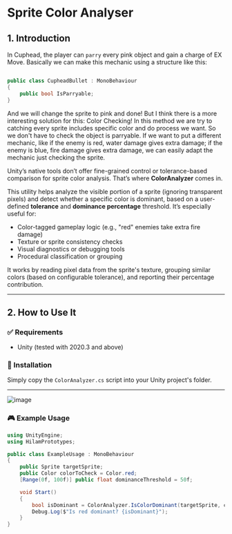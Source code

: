# Sprite Color Analyser

## 1. Introduction

In Cuphead, the player can `parry` every pink object and gain a charge of EX Move. Basically we can make this mechanic using a structure like this:
```csharp

public class CupheadBullet : MonoBehaviour
{
    public bool IsParryable;
}
```
And we will change the sprite to pink and done! But I think there is a more interesting solution for this: Color Checking! In this method we are try to catching every sprite includes specific color and do process we want. So we don't have to check the object is parryable. If we want to put a different mechanic, like if the enemy is red, water damage gives extra damage; if the enemy is blue, fire damage gives extra damage, we can easily adapt the mechanic just checking the sprite.

Unity’s native tools don’t offer fine-grained control or tolerance-based comparison for sprite color analysis. That’s where **ColorAnalyzer** comes in.

This utility helps analyze the visible portion of a sprite (ignoring transparent pixels) and detect whether a specific color is dominant, based on a user-defined **tolerance** and **dominance percentage** threshold. It’s especially useful for:

- Color-tagged gameplay logic (e.g., "red" enemies take extra fire damage)
- Texture or sprite consistency checks
- Visual diagnostics or debugging tools
- Procedural classification or grouping

It works by reading pixel data from the sprite's texture, grouping similar colors (based on configurable tolerance), and reporting their percentage contribution.

---

## 2. How to Use It

### ✅ Requirements
- Unity (tested with 2020.3 and above)

### 🧩 Installation
Simply copy the `ColorAnalyzer.cs` script into your Unity project's folder.

---
![image](https://github.com/user-attachments/assets/df51c21f-8b76-433e-ac53-0e011c2e55b6)

### 🎮 Example Usage

```csharp
using UnityEngine;
using HilamPrototypes;

public class ExampleUsage : MonoBehaviour
{
    public Sprite targetSprite;
    public Color colorToCheck = Color.red;
    [Range(0f, 100f)] public float dominanceThreshold = 50f;

    void Start()
    {
        bool isDominant = ColorAnalyzer.IsColorDominant(targetSprite, colorToCheck, dominanceThreshold);
        Debug.Log($"Is red dominant? {isDominant}");
    }
}
